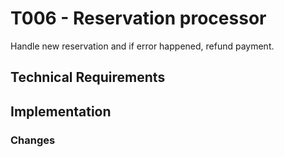 # T006 - Reservation processor

Handle new reservation and if error happened, refund payment.

## Technical Requirements

## Implementation

### Changes
